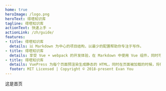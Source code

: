```yaml
---
home: true
heroImage: /logo.png
heroText: 得塔知识库
tagline: 得塔知识库
actionText: 快速上手 →
actionLink: /zh/guide/
features:
- title: 得塔知识库
  details: 以 Markdown 为中心的项目结构，以最少的配置帮助你专注于写作。
- title: 得塔知识库
  details: 享受 Vue + webpack 的开发体验，在 Markdown 中使用 Vue 组件，同时可以使用 Vue 来开发自定义主题。
- title: 得塔知识库
  details: VuePress 为每个页面预渲染生成静态的 HTML，同时在页面被加载的时候，将作为 SPA 运行。
  footer: MIT Licensed | Copyright © 2018-present Evan You
---
```

这是首页

